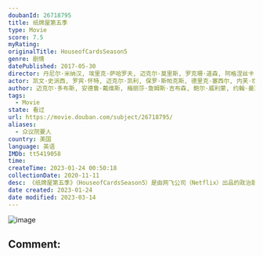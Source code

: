 ```yaml
---
doubanId: 26718795
title: 纸牌屋第五季
type: Movie
score: 7.5
myRating: 
originalTitle: HouseofCardsSeason5
genre: 剧情
datePublished: 2017-05-30
director: 丹尼尔·米纳汉, 埃里克·萨哈罗夫, 迈克尔·莫里斯, 罗克珊·道森, 阿格涅丝卡·霍兰, 罗宾·怀特
actor: 凯文·史派西, 罗宾·怀特, 迈克尔·凯利, 保罗·斯帕克斯, 德里克·塞西尔, 内芙·坎贝尔, 乔尔·金纳曼, 菲恩·道格拉斯, 多米妮克·麦克艾丽戈特, 波利斯·麦戈法, 科里·杰克逊, 科鲁姆·费奥瑞, 达米安·杨, 拉里·派恩, 安德鲁·波尔克, 杰妮·阿特金森, 詹姆斯·马丁内斯, 派翠西娅·克拉克森, 坎贝尔·斯科特, 丹尼尔·萨乌利, 杰拉尔德·麦克雷尼, 丹·茨斯基, 苏珊·萨瓦
author: 迈克尔·多布斯, 安德鲁·戴维斯, 梅丽莎·詹姆斯·吉布森, 鲍尔·威利蒙, 约翰·曼凯维奇, FrankPuglieseFrankPugliese, LauraEasonLauraEason
tags:
  - Movie
state: 看过
url: https://movie.douban.com/subject/26718795/
aliases:
  - 众议院要人
country: 美国
language: 英语
IMDb: tt5419058
time: 
createTime: 2023-01-24 00:50:18
collectionDate: 2020-11-11
desc: 《纸牌屋第五季》（HouseofCardsSeason5）是由网飞公司（Netflix）出品的政治题材电视剧，是美剧《纸牌屋》系列的第五季，由埃里克·萨哈罗夫执导，凯文·史派西、罗宾·怀特、...
date created: 2023-01-24
date modified: 2023-03-14
---
```


![image](p2460500463.jpg)

Comment:
---
